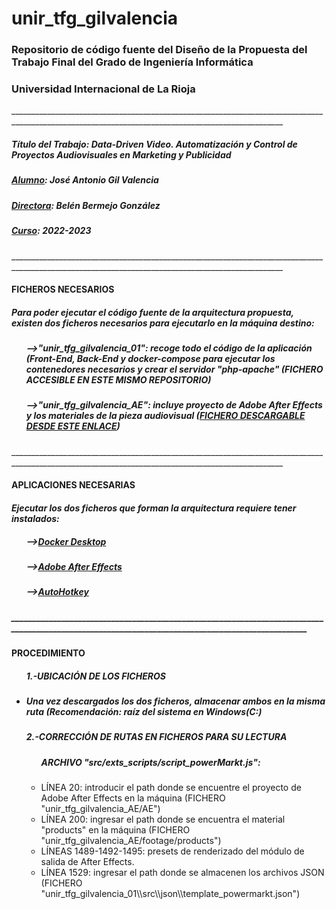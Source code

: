 # unir_tfg_gilvalencia
<h3> Repositorio de código fuente del Diseño de la Propuesta del Trabajo Final del Grado de Ingeniería Informática </h3>
<h3> Universidad Internacional de La Rioja </h3>
__________________________________________________________________________________________________________________________________________________
<h5> <b>Título del Trabajo</b>: Data-Driven Video. Automatización y Control de Proyectos Audiovisuales en Marketing y Publicidad </h5>
<h5> <u>Alumno</u>: José Antonio Gil Valencia</h5>
<h5> <u>Directora</u>: Belén Bermejo González</h5>
<h5> <u>Curso</u>: 2022-2023 </h5>
__________________________________________________________________________________________________________________________________________________
<h4>FICHEROS NECESARIOS</h4>

<h5> Para poder ejecutar el código fuente de la arquitectura propuesta, existen dos ficheros necesarios para ejecutarlo en la máquina destino:</h5>
<ul><h5>-->"unir_tfg_gilvalencia_01": recoge todo el código de la aplicación (Front-End, Back-End y docker-compose para ejecutar los contenedores necesarios y crear el servidor "php-apache" (FICHERO ACCESIBLE EN ESTE MISMO REPOSITORIO)</h5></ul>
<ul><h5>-->"unir_tfg_gilvalencia_AE": incluye proyecto de Adobe After Effects y los materiales de la pieza audiovisual (<a href="https://drive.google.com/file/d/1AQxBwFAhkOlMAtq45poeyL-uN3n3Vma8/view?usp=share_link">FICHERO DESCARGABLE DESDE ESTE ENLACE</a>)</h5></ul>
__________________________________________________________________________________________________________________________________________________
<h4>APLICACIONES NECESARIAS</h4>

<h5> Ejecutar los dos ficheros que forman la arquitectura requiere tener instalados:
<ul><h5>--><a href="https://www.docker.com/products/docker-desktop/">Docker Desktop</a></h5></ul>
<ul><h5>--><a href="https://www.adobe.com/es/products/aftereffects.html">Adobe After Effects</a></h5></ul>
<ul><h5>--><a href="https://www.autohotkey.com/">AutoHotkey</a></h5></ul>
__________________________________________________________________________________________________________________________________________________
<h4>PROCEDIMIENTO</h4>

<ul>
  <h5>1.-UBICACIÓN DE LOS FICHEROS</h5>
    <li>
      <h5>Una vez descargados los dos ficheros, almacenar ambos en la misma ruta (Recomendación: raíz del sistema en Windows(C:)</h5>
    </li>
</ul>
<ul>
  <h5>2.-CORRECCIÓN DE RUTAS EN FICHEROS PARA SU LECTURA</h5>
  <ul>
    <h5>ARCHIVO "src/exts_scripts/script_powerMarkt.js":</h5>
    <li>
      LÍNEA 20: introducir el path donde se encuentre el proyecto de Adobe After Effects en la máquina (FICHERO "unir_tfg_gilvalencia_AE/AE")
    </li>
    <li>
      LÍNEA 200: ingresar el path donde se encuentra el material "products" en la máquina (FICHERO "unir_tfg_gilvalencia_AE/footage/products")
    </li>
    <li>
      LÍNEAS 1489-1492-1495: presets de renderizado del módulo de salida de After Effects.
    </li>
    <li>
      LÍNEA 1529: ingresar el path donde se almacenen los archivos JSON (FICHERO "unir_tfg_gilvalencia_01\\src\\json\\template_powermarkt.json")
    </li>
  </ul>

</ul>

